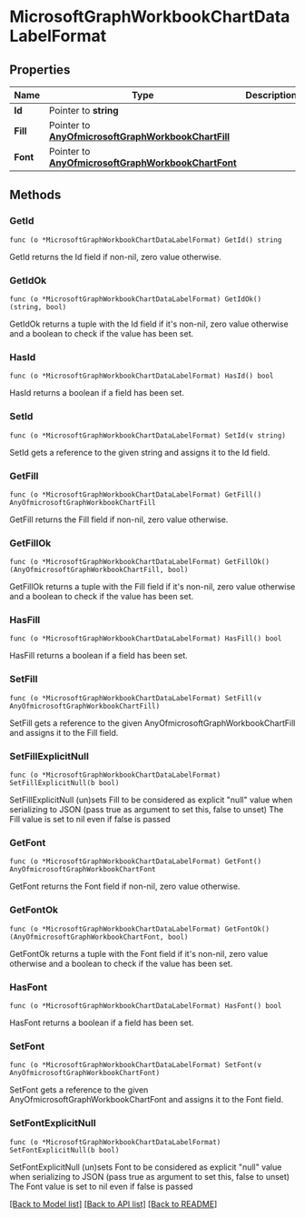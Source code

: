 # MicrosoftGraphWorkbookChartDataLabelFormat

## Properties

Name | Type | Description | Notes
------------ | ------------- | ------------- | -------------
**Id** | Pointer to **string** |  | [optional] 
**Fill** | Pointer to [**AnyOfmicrosoftGraphWorkbookChartFill**](anyOf&lt;microsoft.graph.workbookChartFill&gt;.md) |  | [optional] 
**Font** | Pointer to [**AnyOfmicrosoftGraphWorkbookChartFont**](anyOf&lt;microsoft.graph.workbookChartFont&gt;.md) |  | [optional] 

## Methods

### GetId

`func (o *MicrosoftGraphWorkbookChartDataLabelFormat) GetId() string`

GetId returns the Id field if non-nil, zero value otherwise.

### GetIdOk

`func (o *MicrosoftGraphWorkbookChartDataLabelFormat) GetIdOk() (string, bool)`

GetIdOk returns a tuple with the Id field if it's non-nil, zero value otherwise
and a boolean to check if the value has been set.

### HasId

`func (o *MicrosoftGraphWorkbookChartDataLabelFormat) HasId() bool`

HasId returns a boolean if a field has been set.

### SetId

`func (o *MicrosoftGraphWorkbookChartDataLabelFormat) SetId(v string)`

SetId gets a reference to the given string and assigns it to the Id field.

### GetFill

`func (o *MicrosoftGraphWorkbookChartDataLabelFormat) GetFill() AnyOfmicrosoftGraphWorkbookChartFill`

GetFill returns the Fill field if non-nil, zero value otherwise.

### GetFillOk

`func (o *MicrosoftGraphWorkbookChartDataLabelFormat) GetFillOk() (AnyOfmicrosoftGraphWorkbookChartFill, bool)`

GetFillOk returns a tuple with the Fill field if it's non-nil, zero value otherwise
and a boolean to check if the value has been set.

### HasFill

`func (o *MicrosoftGraphWorkbookChartDataLabelFormat) HasFill() bool`

HasFill returns a boolean if a field has been set.

### SetFill

`func (o *MicrosoftGraphWorkbookChartDataLabelFormat) SetFill(v AnyOfmicrosoftGraphWorkbookChartFill)`

SetFill gets a reference to the given AnyOfmicrosoftGraphWorkbookChartFill and assigns it to the Fill field.

### SetFillExplicitNull

`func (o *MicrosoftGraphWorkbookChartDataLabelFormat) SetFillExplicitNull(b bool)`

SetFillExplicitNull (un)sets Fill to be considered as explicit "null" value
when serializing to JSON (pass true as argument to set this, false to unset)
The Fill value is set to nil even if false is passed
### GetFont

`func (o *MicrosoftGraphWorkbookChartDataLabelFormat) GetFont() AnyOfmicrosoftGraphWorkbookChartFont`

GetFont returns the Font field if non-nil, zero value otherwise.

### GetFontOk

`func (o *MicrosoftGraphWorkbookChartDataLabelFormat) GetFontOk() (AnyOfmicrosoftGraphWorkbookChartFont, bool)`

GetFontOk returns a tuple with the Font field if it's non-nil, zero value otherwise
and a boolean to check if the value has been set.

### HasFont

`func (o *MicrosoftGraphWorkbookChartDataLabelFormat) HasFont() bool`

HasFont returns a boolean if a field has been set.

### SetFont

`func (o *MicrosoftGraphWorkbookChartDataLabelFormat) SetFont(v AnyOfmicrosoftGraphWorkbookChartFont)`

SetFont gets a reference to the given AnyOfmicrosoftGraphWorkbookChartFont and assigns it to the Font field.

### SetFontExplicitNull

`func (o *MicrosoftGraphWorkbookChartDataLabelFormat) SetFontExplicitNull(b bool)`

SetFontExplicitNull (un)sets Font to be considered as explicit "null" value
when serializing to JSON (pass true as argument to set this, false to unset)
The Font value is set to nil even if false is passed

[[Back to Model list]](../README.md#documentation-for-models) [[Back to API list]](../README.md#documentation-for-api-endpoints) [[Back to README]](../README.md)


